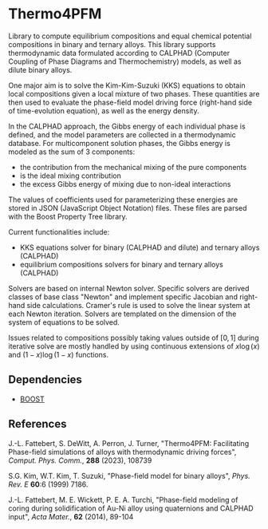 # Thermo4PFM

Library to compute equilibrium compositions and equal chemical potential
compositions in binary and ternary alloys.
This library supports thermodynamic data formulated according to CALPHAD
(Computer Coupling of Phase Diagrams and Thermochemistry) models, as
well as dilute binary alloys.

One major aim is to solve the Kim-Kim-Suzuki (KKS) equations to obtain
local compositions given a local mixture of two phases.
These quantities are then used to evaluate the phase-field model driving
force (right-hand side of time-evolution equation), as well as the
energy density.

In the CALPHAD approach, the Gibbs energy of each individual phase is
defined, and the model parameters are collected in a thermodynamic
database.
For multicomponent solution phases, the Gibbs energy is modeled as the
sum of 3 components:

* the contribution from the mechanical mixing of the pure components
* is the ideal mixing contribution
* the excess Gibbs energy of mixing due to non-ideal interactions

The values of coefficients used for parameterizing these energies are
stored in JSON (JavaScript Object Notation) files.
These files are parsed with the Boost Property Tree library.

Current functionalities include:

* KKS equations solver for binary (CALPHAD and dilute) and ternary
  alloys (CALPHAD)
* equilibrium compositions solvers for binary and ternary alloys
  (CALPHAD)

Solvers are based on internal Newton solver.
Specific solvers are derived classes of base class "Newton" and
implement specific Jacobian and right-hand side calculations.
Cramer's rule is used to solve the linear system at each Newton
iteration.
Solvers are templated on the dimension of the system of equations to be
solved.

Issues related to compositions possibly taking values outside of
$[0, 1]$ during iterative solve are mostly handled by using continuous
extensions of $x \log(x)$ and $(1-x) \log(1-x)$ functions.

## Dependencies

* [BOOST](http://www.boost.org)

## References

J.-L. Fattebert, S. DeWitt, A. Perron, J. Turner,
"Thermo4PFM: Facilitating Phase-field simulations of alloys with thermodynamic driving forces",
_Comput. Phys. Comm._, __288__ (2023), 108739

S.G. Kim, W.T. Kim, T. Suzuki,
"Phase-field model for binary alloys",
_Phys. Rev. E_ __60__:6 (1999) 7186.

J.-L. Fattebert, M. E. Wickett, P. E. A. Turchi,
"Phase-field modeling of coring during solidification of Au-Ni alloy
using quaternions and CALPHAD input",
_Acta Mater._, __62__ (2014), 89-104
